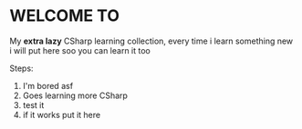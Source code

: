 # WELCOME TO
My **extra lazy** CSharp learning collection, every time i learn something new i will put here soo you can learn it too

Steps:
1. I'm bored asf
2. Goes learning more CSharp
3. test it
4. if it works put it here
